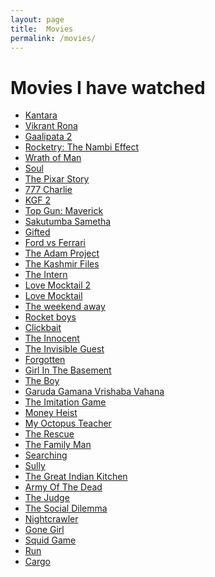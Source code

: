 ```yaml
---
layout: page
title:  Movies
permalink: /movies/
---
```


# **Movies I have watched**

 - [Kantara](https://en.wikipedia.org/wiki/Kantara_(film))
 - [Vikrant Rona](https://en.wikipedia.org/wiki/Vikrant_Rona)
 - [Gaalipata 2](https://en.wikipedia.org/wiki/Gaalipata_2)
 - [Rocketry: The Nambi Effect](https://en.wikipedia.org/wiki/Rocketry:_The_Nambi_Effect)
 - [Wrath of Man](https://en.wikipedia.org/wiki/Wrath_of_Man)
 - [Soul](https://en.wikipedia.org/wiki/Soul_(2020_film))
 - [The Pixar Story](https://en.wikipedia.org/wiki/The_Pixar_Story)
 - [777 Charlie](https://en.wikipedia.org/wiki/777_Charlie)
 - [KGF 2](https://en.wikipedia.org/wiki/K.G.F:_Chapter_2)
 - [Top Gun: Maverick](https://en.wikipedia.org/wiki/Top_Gun:_Maverick)
 - [Sakutumba Sametha](https://www.youtube.com/watch?v=9HaHwo5yqIc)
 - [Gifted](https://en.wikipedia.org/wiki/Gifted_(2017_film))
 - [Ford vs Ferrari](https://en.wikipedia.org/wiki/Ford_v_Ferrari)
 - [The Adam Project](https://en.wikipedia.org/wiki/The_Adam_Project)
 - [The Kashmir Files](https://en.wikipedia.org/wiki/The_Kashmir_Files)
 - [The Intern](https://en.wikipedia.org/wiki/The_Intern_(2015_film))
 - [Love Mocktail 2](https://en.wikipedia.org/wiki/Love_Mocktail_2)
 - [Love Mocktail](https://en.wikipedia.org/wiki/Love_Mocktail)
 - [The weekend away](https://en.wikipedia.org/wiki/The_Weekend_Away)
 - [Rocket boys](https://www.imdb.com/title/tt13868972/)
 - [Clickbait](https://en.wikipedia.org/wiki/Clickbait_(miniseries))
 - [The Innocent](https://en.wikipedia.org/wiki/The_Innocent_(TV_series))
 - [The Invisible Guest](https://en.wikipedia.org/wiki/The_Invisible_Guest)
 - [Forgotten](https://en.wikipedia.org/wiki/Forgotten_(2017_film))
 - [Girl In The Basement](https://www.imdb.com/title/tt13269536/)
 - [The Boy](https://en.wikipedia.org/wiki/The_Boy_(2016_film))
 - [Garuda Gamana Vrishaba Vahana](https://en.wikipedia.org/wiki/Garuda_Gamana_Vrishabha_Vahana)
 - [The Imitation Game](https://en.wikipedia.org/wiki/The_Imitation_Game)
 - [Money Heist](https://en.wikipedia.org/wiki/Money_Heist)
 - [My Octopus Teacher](https://en.wikipedia.org/wiki/My_Octopus_Teacher)
 - [The Rescue](https://en.wikipedia.org/wiki/The_Rescue_(2021_film))
 - [The Family Man](https://en.wikipedia.org/wiki/The_Family_Man_(Indian_TV_series))
 - [Searching](https://en.wikipedia.org/wiki/Searching_(film))
 - [Sully](https://en.wikipedia.org/wiki/Sully_(film))
 - [The Great Indian Kitchen](https://en.wikipedia.org/wiki/The_Great_Indian_Kitchen)
 - [Army Of The Dead](https://en.wikipedia.org/wiki/Army_of_the_Dead)
 - [The Judge](https://en.wikipedia.org/wiki/The_Judge_(2014_film))
 - [The Social Dilemma](https://en.wikipedia.org/wiki/The_Social_Dilemma)
 - [Nightcrawler](https://en.wikipedia.org/wiki/Nightcrawler_(film))
 - [Gone Girl](https://en.wikipedia.org/wiki/Gone_Girl_(film))
 - [Squid Game](https://en.wikipedia.org/wiki/Squid_Game)
 - [Run](https://en.wikipedia.org/wiki/Run_(2020_American_film))
 - [Cargo](https://en.wikipedia.org/wiki/Cargo_(2017_film))
